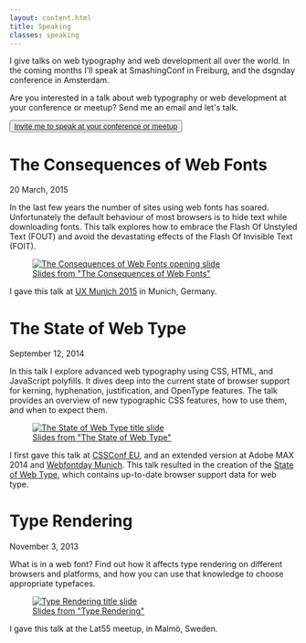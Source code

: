 ```yaml
---
layout: content.html
title: Speaking
classes: speaking
---
```


<p class="intro">I give talks on web typography and web development all over the world. In the coming months I'll speak at SmashingConf in Freiburg, and the dsgnday conference in Amsterdam.</p>

Are you interested in a talk about web typography or web development at your conference or meetup? Send me an email and let's talk.

<button><a href="mailto:me@bramstein.com">Invite me to speak at your conference or meetup</a></button>

# The Consequences of Web Fonts
<p class="subtitle">20 March, 2015</p>

In the last few years the number of sites using web fonts has soared. Unfortunately the default behaviour of most browsers is to hide text while downloading fonts. This talk explores how to embrace the Flash Of Unstyled Text (<abbr>FOUT</abbr>) and avoid the devastating effects of the Flash Of Invisible Text (<abbr>FOIT</abbr>).

<figure><a href="https://speakerdeck.com/bramstein/the-consequences-of-web-fonts"><img alt="The Consequences of Web Fonts opening slide" src="/assets/images/consequences-of-web-fonts.png"><figcaption>Slides from "The Consequences of Web Fonts"</figcaption></a></figure>

I gave this talk at [UX Munich 2015](http://2015.uxmunich.com/) in Munich, Germany.

# The State of Web Type
<p class="subtitle">September 12, 2014</p>

In this talk I explore advanced web typography using <abbr>CSS</abbr>, <abbr>HTML</abbr>, and JavaScript polyfills. It dives deep into the current state of browser support for kerning, hyphenation, justification, and OpenType features. The talk provides an overview of new typographic <abbr>CSS</abbr> features, how to use them, and when to expect them.

<figure><a href="https://speakerdeck.com/bramstein/the-state-of-web-type"><img alt="The State of Web Type title slide" src="/assets/images/state-of-web-type.png"><figcaption>Slides from "The State of Web Type"</figcaption></a></figure>

I first gave this talk at [CSSConf EU](http://2014.cssconf.eu/), and an extended version at Adobe MAX 2014 and [Webfontday Munich](http://webfontday.de/en/webfontday-2014). This talk resulted in the creation of the [State of Web Type](http://stateofwebtype.com/), which contains up-to-date browser support data for web type.

# Type Rendering
<p class="subtitle">November 3, 2013</p>

What is in a web font? Find out how it affects type rendering on different browsers and platforms, and how you can use that knowledge to choose appropriate typefaces.

<figure><a href="https://speakerdeck.com/bramstein/type-rendering"><img alt="Type Rendering title slide" src="/assets/images/type-rendering.png"><figcaption>Slides from "Type Rendering"</figcaption></a></figure>

I gave this talk at the Lat55 meetup, in Malmö, Sweden.
